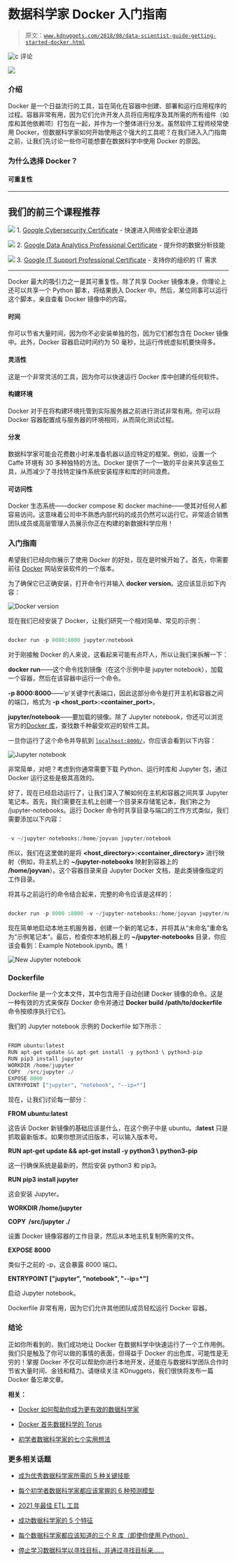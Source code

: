 # 数据科学家 Docker 入门指南

> 原文：[`www.kdnuggets.com/2018/08/data-scientist-guide-getting-started-docker.html`](https://www.kdnuggets.com/2018/08/data-scientist-guide-getting-started-docker.html)

![c](img/3d9c022da2d331bb56691a9617b91b90.png) 评论

![](img/697b3b027b367f7b51f2490ec6639d33.png)

### **介绍**

Docker 是一个日益流行的工具，旨在简化在容器中创建、部署和运行应用程序的过程。容器非常有用，因为它们允许开发人员将应用程序及其所需的所有组件（如库和其他依赖项）打包在一起，并作为一个整体进行分发。虽然软件工程师经常使用 Docker，但数据科学家如何开始使用这个强大的工具呢？在我们进入入门指南之前，让我们先讨论一些你可能想要在数据科学中使用 Docker 的原因。

### **为什么选择 Docker？**

#### 可重复性

* * *

## 我们的前三个课程推荐

![](img/0244c01ba9267c002ef39d4907e0b8fb.png) 1\. [Google Cybersecurity Certificate](https://www.kdnuggets.com/google-cybersecurity) - 快速进入网络安全职业道路

![](img/e225c49c3c91745821c8c0368bf04711.png) 2\. [Google Data Analytics Professional Certificate](https://www.kdnuggets.com/google-data-analytics) - 提升你的数据分析技能

![](img/0244c01ba9267c002ef39d4907e0b8fb.png) 3\. [Google IT Support Professional Certificate](https://www.kdnuggets.com/google-itsupport) - 支持你的组织的 IT 需求

* * *

Docker 最大的吸引力之一是其可重复性。除了共享 Docker 镜像本身，你理论上还可以共享一个 Python 脚本，将结果嵌入 Docker 中。然后，某位同事可以运行这个脚本，亲自查看 Docker 镜像中的内容。

#### **时间**

你可以节省大量时间，因为你不必安装单独的包，因为它们都包含在 Docker 镜像中。此外，Docker 容器启动时间约为 50 毫秒，比运行传统虚拟机要快得多。

#### 灵活性

这是一个非常灵活的工具，因为你可以快速运行 Docker 库中创建的任何软件。

#### ­构建环境

Docker 对于在将构建环境托管到实际服务器之前进行测试非常有用。你可以将 Docker 容器配置成与服务器的环境相同，从而简化测试过程。

#### 分发

数据科学家可能会花费数小时来准备机器以适应特定的框架。例如，设置一个 Caffe 环境有 30 多种独特的方法。Docker 提供了一个一致的平台来共享这些工具，从而减少了寻找特定操作系统安装程序和库的时间浪费。

#### 可访问性

Docker 生态系统——docker compose 和 docker machine——使其对任何人都容易访问。这意味着公司中不熟悉内部代码的成员仍然可以运行它。非常适合销售团队成员或高层管理人员展示你正在构建的新数据科学应用！

### **入门指南**

希望我们已经向你展示了使用 Docker 的好处，现在是时候开始了。首先，你需要前往 [Docker](https://docs.docker.com/install/) 网站安装软件的一个版本。

为了确保它已正确安装，打开命令行并输入 **docker version**。这应该显示如下内容：

![Docker version](img/a77e5616411390a804a47a508c476a3c.png)

现在我们已经安装了 Docker，让我们研究一个相对简单、常见的示例：

```py

docker run -p 8000:8000 jupyter/notebook

```

对于刚接触 Docker 的人来说，这看起来可能有点吓人，所以让我们来拆解一下：

**docker run**——这个命令找到镜像（在这个示例中是 jupyter notebook），加载一个容器，然后在该容器中运行一个命令。

**-p 8000:8000**——‘p’关键字代表端口，因此这部分命令是打开主机和容器之间的端口，格式为 **-p <host_port>:<container_port>**。

**jupyter/notebook**——要加载的镜像。除了 Jupyter notebook，你还可以浏览官方的[Docker 库](https://hub.docker.com/)，查找数千种最受欢迎的软件工具。

一旦你运行了这个命令并导航到 [`localhost:8000/`](http://localhost:8000/)，你应该会看到以下内容：

![Jupyter notebook](img/a641a67e7cf791bbc2fe6eb218553b82.png)

非常简单，对吧？考虑到你通常需要下载 Python、运行时库和 Jupyter 包，通过 Docker 运行这些是极其高效的。

好了，现在已经启动运行了，让我们深入了解如何在主机和容器之间共享 Jupyter 笔记本。首先，我们需要在主机上创建一个目录来存储笔记本，我们称之为 /jupyter-notebooks。运行 Docker 命令时共享目录与端口的工作方式类似，我们需要添加以下内容：

```py

-v ~/jupyter-notebooks:/home/joyvan jupyter/notebook

```

所以，我们在这里做的是将 **<host_directory>:<container_directory>** 进行映射（例如，将主机上的 **~/jupyter-notebooks** 映射到容器上的 **/home/joyvan**）。这个容器目录来自 Jupyter Docker 文档，是此类镜像指定的工作目录。

将其与之前运行的命令结合起来，完整的命令应该是这样的：

```py

docker run -p 8000 :8000 -v ~/jupyter-notebooks:/home/joyvan jupyter/notebook

```

现在简单地启动本地主机服务器，创建一个新的笔记本，并将其从“未命名”重命名为“示例笔记本”。最后，检查你本地机器上的 **~/jupyter-notebooks** 目录，你应该会看到：Example Notebook.ipynb。瞧！

![New Jupyter notebook](img/7879acdacbf4c5b8100657c124e2b449.png)

### **Dockerfile**

Dockerfile 是一个文本文件，其中包含用于自动创建 Docker 镜像的命令。这是一种有效的方式来保存 Docker 命令并通过 **Docker build /path/to/dockerfile** 命令按顺序执行它们。

我们的 Jupyter notebook 示例的 Dockerfile 如下所示：

```py

FROM ubuntu:latest 
RUN apt-get update && apt-get install -y python3 \ python3-pip 
RUN pip3 install jupyter
WORKDIR /home/jupyter
COPY  /src/jupyter ./
EXPOSE 8000
ENTRYPOINT ["jupyter", "notebook", "--ip=*"]

```

现在，让我们讨论每一部分：

**FROM ubuntu:latest**

这告诉 Docker 新镜像的基础应该是什么，在这个例子中是 ubuntu。**:latest** 只是抓取最新版本。如果你想测试旧版本，可以输入版本号。

**RUN apt-get update && apt-get install -y python3 \ python3-pip**

这一行确保系统是最新的，然后安装 python3 和 pip3。

**RUN pip3 install jupyter**

这会安装 Jupyter。

**WORKDIR /home/jupyter**

**COPY  /src/jupyter ./**

设置 Docker 镜像容器的工作目录，然后从本地主机复制所需的文件。

**EXPOSE 8000**

类似于之前的 -p，这会暴露 8000 端口。

**ENTRYPOINT ["jupyter", "notebook", "--ip=*"]**

启动 Jupyter notebook。

Dockerfile 非常有用，因为它们允许其他团队成员轻松运行 Docker 容器。

### **结论**

正如你所看到的，我们成功地让 Docker 在数据科学中快速运行了一个工作用例。我们只是触及了你可以做的事情的表面，但得益于 Docker 的出色库，可能性是无穷的！掌握 Docker 不仅可以帮助你进行本地开发，还能在与数据科学团队合作时节省大量时间、金钱和精力。请继续关注 KDnuggets，我们很快将发布一篇 Docker 备忘单文章。

**相关：**

+   [Docker 如何帮助你成为更有效的数据科学家](https://www.kdnuggets.com/2018/01/docker-help-become-more-effective-data-scientist.html)

+   [Docker 首先数据科学的 Torus](https://www.kdnuggets.com/2018/05/torus-docker-first-data-science.html)

+   [初学者数据科学家的七个实用想法](https://www.kdnuggets.com/2018/08/seven-practical-ideas-beginner-data-scientists.html)

### 更多相关话题

+   [成为优秀数据科学家所需的 5 种关键技能](https://www.kdnuggets.com/2021/12/5-key-skills-needed-become-great-data-scientist.html)

+   [每个初学者数据科学家都应该掌握的 6 种预测模型](https://www.kdnuggets.com/2021/12/6-predictive-models-every-beginner-data-scientist-master.html)

+   [2021 年最佳 ETL 工具](https://www.kdnuggets.com/2021/12/mozart-best-etl-tools-2021.html)

+   [成功数据科学家的 5 个特征](https://www.kdnuggets.com/2021/12/5-characteristics-successful-data-scientist.html)

+   [每个数据科学家都应该知道的三个 R 库（即使你使用 Python）](https://www.kdnuggets.com/2021/12/three-r-libraries-every-data-scientist-know-even-python.html)

+   [停止学习数据科学以寻找目标，并通过寻找目标来……](https://www.kdnuggets.com/2021/12/stop-learning-data-science-find-purpose.html)
